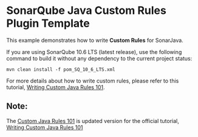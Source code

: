 SonarQube Java Custom Rules Plugin Template
=======

This example demonstrates how to write **Custom Rules** for SonarJava.

If you are using SonarQube 10.6 LTS (latest release), use the following command to build it without any dependency to the current project status:

```
mvn clean install -f pom_SQ_10_6_LTS.xml
```

For more details about how to write custom rules, please refer to this tutorial, [Writing Custom Java Rules 101](./CUSTOM_RULES_101.md).

## Note:
The [Custom Java Rules 101](./CUSTOM_RULES_101.md) is updated version for the official tutorial, [Writing Custom Java Rules 101](https://github.com/SonarSource/sonar-java/blob/master/docs/CUSTOM_RULES_101.md)
